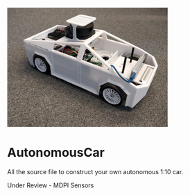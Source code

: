 ![](https://raw.githubusercontent.com/BastienV-SATIE/AutonomousCar/main/AutonomousPlateforme_small.jpg)

# AutonomousCar

All the source file to construct your own autonomous 1:10 car.

Under Review - MDPI Sensors
